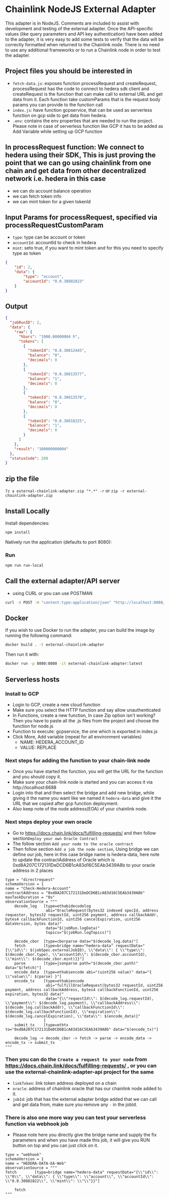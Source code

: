 # Chainlink NodeJS External Adapter

This adapter is in NodeJS. Comments are included to assist with development and testing of the external adapter. Once the API-specific values (like query parameters and API key authentication) have been added to the adapter, it is very easy to add some tests to verify that the data will be correctly formatted when returned to the Chainlink node. There is no need to use any additional frameworks or to run a Chainlink node in order to test the adapter.

## Project files you should be interested in
- `fetch-data.js`: exposes function processRequest and createRequest, processRequest has the code to connect to hedera sdk client and createRequest is the function that can make call to external URL and get data from it. Each function take customParams that is the request body params you can provide to the function call
- `index.js`: have function gcpservice, that can be used as serverless function on gcp side to get data from hedera.
- `.env`: contains the env properties that are needed to run the project. Please note in case of serverless function like GCP it has to be added as Add Variable while setting up GCP function

## In processRequest function: We connect to hedera using their SDK, This is just proving the point that we can go using chainlink from one chain and get data from other decentralized network i.e. hedera in this case
- we can do account balance operation
- we  can fetch token info
- we can mint token for a given tokenId

## Input Params for processRequest, specified via processRequestCustomParam

- `type`: type can be account or token
- `accountId`: accountId to check in hedera
- `mint`: seto true, if you want to mint token and for this you need to specify type as token

```json
{
    "id": 2,
    "data": {
        "type": "account",
        "accountId": "0.0.30802823"
    }
}
```

## Output

```json
{
  "jobRunID": 2,
  "data": {
    "raw": {
      "hbars": "1000.00000004 ℏ",
      "tokens": [
        {
          "tokenId": "0.0.30812445",
          "balance": "0",
          "decimals": 0
        },
        {
          "tokenId": "0.0.30813577",
          "balance": "1",
          "decimals": 0
        },
        {
          "tokenId": "0.0.30813578",
          "balance": "0",
          "decimals": 0
        },
        {
          "tokenId": "0.0.30818225",
          "balance": "1",
          "decimals": 0
        }
      ]
    },
    "result": "100000000004"
  },
  "statusCode": 200
}
```

## zip the file

`7z a external-chainlink-adapter.zip "*.*" -r`
or
`zip -r external-chainlink-adapter.zip`


## Install Locally

Install dependencies:

```bash
npm install
```

Natively run the application (defaults to port 8080):

### Run

```bash
npm run run-local
```

## Call the external adapter/API server

- using CURL or you can use POSTMAN

```bash
curl -X POST -H "content-type:application/json" "http://localhost:8080/" --data '{"id": 2,"data": {"type": "account", "accountId": "0.0.30802822" }}'
```

## Docker

If you wish to use Docker to run the adapter, you can build the image by running the following command:

```bash
docker build . -t external-chainlink-adapter
```

Then run it with:

```bash
docker run -p 8080:8080 -it external-chainlink-adapter:latest
```

## Serverless hosts


### Install to GCP
- Login to GCP, create a new cloud function
- Make sure you select the HTTP function and say allow unauthenticated
- In Functions, create a new function, In case Zip option isn't working? Then you have to paste all the .js files from the project and choose the function for node.js
- Function to execute: gcpservice, the one which is exported in index.js
- Click More, Add variable (repeat for all environment variables)
  - NAME: HEDERA_ACCOUNT_ID
  - VALUE: REPLACE


### Next steps for adding the function to your chain-link node
- Once you have started the function, you will get the URL for the function and you should copy it.
- Make sure your chain-link node is started and you can access it via http://localhost:6688
- Login into that and then select the bridge and add new bridge, while giving it the name you want like we named it `hedera-data` and give it the URL that we copied after gcp function deployment.
- Also keep note of the node address(EOA) of your chainlink node.

### Next steps deploy your own oracle
- Go to https://docs.chain.link/docs/fulfilling-requests/ and then follow section`Deploy your own Oracle Contract`
- The follow section `Add your node to the oracle contract`
- Then follow section `Add a job the node section`, Using bridge we can define our job, here in this case bridge name is hedera-data, here note to update the contractAddress of Oracle which is 0xd8A207C172131DeDCD6B1cA83d16C5EAb3439A8b to your oracle address in 2 places
```
type = "directrequest"
schemaVersion = 1
name = "Check-Hedera-Account"
contractAddress = "0xd8A207C172131DeDCD6B1cA83d16C5EAb3439A8b"
maxTaskDuration = "0s"
observationSource = """
    decode_log   [type=ethabidecodelog
                  abi="OracleRequest(bytes32 indexed specId, address requester, bytes32 requestId, uint256 payment, address callbackAddr, bytes4 callbackFunctionId, uint256 cancelExpiration, uint256 dataVersion, bytes data)"
                  data="$(jobRun.logData)"
                  topics="$(jobRun.logTopics)"]

    decode_cbor  [type=cborparse data="$(decode_log.data)"]
    fetch        [type=bridge name="hedera-data" requestData="{\\"id\\": $(jobSpec.externalJobID), \\"data\\": { \\"type\\": $(decode_cbor.type), \\"accountId\\": $(decode_cbor.accountId), \\"mint\\": $(decode_cbor.mint)}}"]
    parse        [type=jsonparse path="$(decode_cbor.path)" data="$(fetch)"]
    encode_data  [type=ethabiencode abi="(uint256 value)" data="{ \\"value\\": $(parse) }"]
    encode_tx    [type=ethabiencode
                  abi="fulfillOracleRequest(bytes32 requestId, uint256 payment, address callbackAddress, bytes4 callbackFunctionId, uint256 expiration, bytes32 data)"
                  data="{\\"requestId\\": $(decode_log.requestId), \\"payment\\": $(decode_log.payment), \\"callbackAddress\\": $(decode_log.callbackAddr), \\"callbackFunctionId\\": $(decode_log.callbackFunctionId), \\"expiration\\": $(decode_log.cancelExpiration), \\"data\\": $(encode_data)}"
                 ]
    submit_tx    [type=ethtx to="0xd8A207C172131DeDCD6B1cA83d16C5EAb3439A8b" data="$(encode_tx)"]

    decode_log -> decode_cbor -> fetch -> parse -> encode_data -> encode_tx -> submit_tx
"""
```

### Then you can do the `Create a request to your node` from https://docs.chain.link/docs/fulfilling-requests/ , or you can use the external-chainlink-adapter-api project for the same

- `linkToken`: link token address deployed on a chain
- `oracle`: address of chainlink oracle that has our chainlink node added to it.
- `jobId`: job that has the external adapter bridge added that we can call and get data from, make sure you remove any `-` in the jobId.


### There is also one more way you can test your serverless function via webhook job
- Please note here you directly give the bridge name and supply the fix parameters and when you have made this job, it will give you RUN button on top and you can just click on it.
```
type = "webhook"
schemaVersion = 1
name = "HEDERA-DATA-EA-Web"
observationSource = """
fetch        [type=bridge name="hedera-data" requestData="{\\"id\\": \\"0\\", \\"data\\": { \\"type\\": \\"account\\", \\"accountId\\": \\"0.0.30802822\\", \\"mint\\": \\"\\"}}"]

    fetch
"""
```
